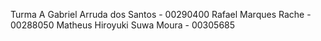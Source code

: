 Turma A
Gabriel Arruda dos Santos - 00290400
Rafael Marques Rache - 00288050
Matheus Hiroyuki Suwa Moura - 00305685
